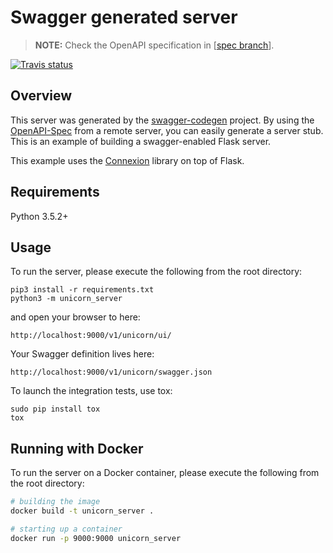 # Swagger generated server

> **NOTE:** Check the OpenAPI specification in [[spec branch](https://github.com/openalto/alto-swagger/tree/spec)].

[![Travis status](https://img.shields.io/travis/openalto/alto-swagger.svg)](https://travis-ci.org/openalto/alto-swagger)

## Overview
This server was generated by the [swagger-codegen](https://github.com/swagger-api/swagger-codegen) project. By using the
[OpenAPI-Spec](https://github.com/swagger-api/swagger-core/wiki) from a remote server, you can easily generate a server stub.  This
is an example of building a swagger-enabled Flask server.

This example uses the [Connexion](https://github.com/zalando/connexion) library on top of Flask.

## Requirements
Python 3.5.2+

## Usage
To run the server, please execute the following from the root directory:

```
pip3 install -r requirements.txt
python3 -m unicorn_server
```

and open your browser to here:

```
http://localhost:9000/v1/unicorn/ui/
```

Your Swagger definition lives here:

```
http://localhost:9000/v1/unicorn/swagger.json
```

To launch the integration tests, use tox:
```
sudo pip install tox
tox
```

## Running with Docker

To run the server on a Docker container, please execute the following from the root directory:

```bash
# building the image
docker build -t unicorn_server .

# starting up a container
docker run -p 9000:9000 unicorn_server
```
